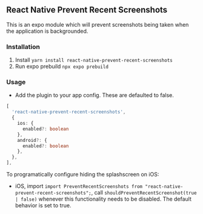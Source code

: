 ## React Native Prevent Recent Screenshots
This is an expo module which will prevent screenshots being taken when the application is backgrounded.


### Installation
1. Install `yarn install react-native-prevent-recent-screenshots`
2. Run expo prebuild `npx expo prebuild`

### Usage
- Add the plugin to your app config. These are defaulted to false.
```typescript
[
  'react-native-prevent-recent-screenshots',
  {
    ios: {
      enabled?: boolean
    },
    android?: {
      enabled?: boolean
    },
  },
],
```

To programatically configure hiding the splashscreen on iOS:

- iOS, import `import PreventRecentScreenshots from "react-native-prevent-recent-screenshots";`, call `shouldPreventRecentScreenshot(true | false)` whenever this functionality needs to be disabled. The default behavior is set to true.
